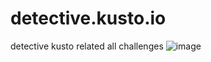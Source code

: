 # detective.kusto.io
detective kusto related all challenges 
![image](https://github.com/user-attachments/assets/6bc0330f-c98d-49fc-947d-090b30d4ef41)
